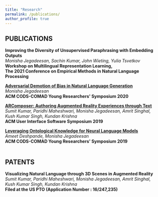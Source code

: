 ```yaml
---
title: "Research"
permalink: /publications/
author_profile: true
---
```

 

## PUBLICATIONS

**Improving the Diversity of Unsupervised Paraphrasing with Embedding Outputs** <br/>
_Monisha Jegadeesan, Sachin Kumar, John Wieting, Yulia Tsvetkov_ <br/>
**Workshop on Multilingual Representation Learning,<br/>
The 2021 Conference on Empirical Methods in Natural Language Processing** <br/> 

**[Adversarial Demotion of Bias in Natural Language Generation](https://dl.acm.org/doi/abs/10.1145/3371158.3371229)** <br/>
_Monisha Jegadeesan_ <br/>
**ACM CODS-COMAD Young Researchers' Symposium 2020** <br/> 

**[ARComposer: Authoring Augmented Reality Experiences through Text](https://dl.acm.org/doi/10.1145/3332167.3357116)** <br/>
_Sumit Kumar, Paridhi Maheshwari, Monisha Jegadeesan, Amrit Singhal, Kush Kumar Singh, Kundan Krishna_ <br/>
**ACM User Interface Software Symposium 2019** <br/> 

**[Leveraging Ontological Knowledge for Neural Language Models](https://dl.acm.org/citation.cfm?id=3297059)** <br/>
_Ameet Deshpande, Monisha Jegadeesan_ <br/>
**ACM CODS-COMAD Young Researchers' Symposium 2019** <br/> <br/>


## PATENTS

**Visualizing Natural Language through 3D Scenes in Augmented Reality** <br/>
_Sumit Kumar, Paridhi Maheshwari, Monisha Jegadeesan, Amrit Singhal, Kush Kumar Singh, Kundan Krishna_ <br/>
**Filed at the US PTO (Application Number : 16/247,235)** <br/> <br/>

<!-- ## Dual Degree Thesis -->


